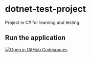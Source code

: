 # dotnet-test-project
Project in C# for learning and testing.

## Run the application
[![Open in GitHub Codespaces](https://github.com/codespaces/badge.svg)](https://github.com/codespaces/new?hide_repo_select=true&ref=main&repo=978839316)
